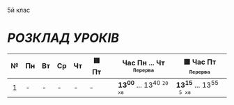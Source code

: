 5й клас

# *РОЗКЛАД УРОКІВ*

| № | Пн | Вт | Ср | Чт | 🟥 Пт  || Час Пн ... Чт <sup>`Перерва`</sup> | 🟥 Час Пт <sup>`Перерва`</sup> |  
|:---:|---|---|---|---|---|:---:|---|---|  
| 1 | - | - | - | - | - || **13<sup>00</sup>** ... 13<sup>40</sup> <sup>`20 хв`</sup> | **13<sup>15</sup>** ... 13<sup>55</sup> <sup>` 5 хв`</sup> |  
